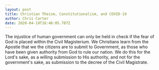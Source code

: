 ```yaml
---
layout: post
title: Christian Theism, Constitutionalism, and COVID-19
author: Chris Carter
date: 2020-04-19T16:46:05.787Z
---
```

The injustice of human government can only be held in check if the fear of God is placed within the Civil Magisterium. We Christians learn from the Apostle that we the citizens are to submit to Government, as those who have been given authority from God to rule our nation. We do this for the Lord's sake, as a willing submission to His authority, and not for the government's sake, as submission to the decree of the Civil Magistrate. 